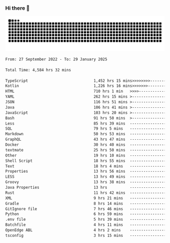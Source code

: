 ### Hi there 👋

<picture>
  <source media="(prefers-color-scheme: dark)" srcset="https://raw.githubusercontent.com/heyline/heyline/output/github-contribution-grid-snake-dark.svg">
  <source media="(prefers-color-scheme: light)" srcset="https://raw.githubusercontent.com/heyline/heyline/output/github-contribution-grid-snake.svg">
  <img alt="github contribution grid snake animation" src="https://raw.githubusercontent.com/heyline/heyline/output/github-contribution-grid-snake.svg">
</picture>

<!--START_SECTION:waka-->

```txt
From: 27 September 2022 - To: 29 January 2025

Total Time: 4,584 hrs 32 mins

TypeScript                             1,452 hrs 15 mins>>>>>>>>-----------------   31.68 %
Kotlin                                 1,226 hrs 16 mins>>>>>>>------------------   26.75 %
HTML                                   710 hrs 1 min   >>>>---------------------   15.49 %
YAML                                   262 hrs 15 mins >------------------------   05.72 %
JSON                                   116 hrs 51 mins >------------------------   02.55 %
Java                                   106 hrs 41 mins >------------------------   02.33 %
JavaScript                             103 hrs 20 mins >------------------------   02.25 %
Bash                                   91 hrs 50 mins  >------------------------   02.00 %
Less                                   85 hrs 39 mins  -------------------------   01.87 %
SQL                                    79 hrs 5 mins   -------------------------   01.73 %
Markdown                               50 hrs 53 mins  -------------------------   01.11 %
GraphQL                                43 hrs 47 mins  -------------------------   00.96 %
Docker                                 30 hrs 40 mins  -------------------------   00.67 %
textmate                               25 hrs 50 mins  -------------------------   00.56 %
Other                                  19 hrs 10 mins  -------------------------   00.42 %
Shell Script                           18 hrs 55 mins  -------------------------   00.41 %
Text                                   18 hrs 4 mins   -------------------------   00.39 %
Properties                             13 hrs 56 mins  -------------------------   00.30 %
LESS                                   13 hrs 49 mins  -------------------------   00.30 %
Groovy                                 13 hrs 38 mins  -------------------------   00.30 %
Java Properties                        13 hrs          -------------------------   00.28 %
Rust                                   11 hrs 42 mins  -------------------------   00.26 %
XML                                    9 hrs 21 mins   -------------------------   00.20 %
Gradle                                 8 hrs 14 mins   -------------------------   00.18 %
GitIgnore file                         7 hrs 46 mins   -------------------------   00.17 %
Python                                 6 hrs 59 mins   -------------------------   00.15 %
.env file                              5 hrs 39 mins   -------------------------   00.12 %
Batchfile                              4 hrs 11 mins   -------------------------   00.09 %
OpenEdge ABL                           4 hrs 2 mins    -------------------------   00.09 %
tsconfig                               3 hrs 15 mins   -------------------------   00.07 %
```

<!--END_SECTION:waka-->

